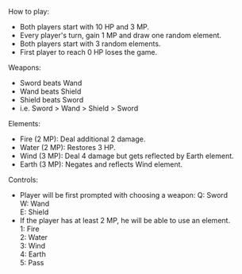 How to play:
 - Both players start with 10 HP and 3 MP.
 - Every player's turn, gain 1 MP and draw one random element.
 - Both players start with 3 random elements.
 - First player to reach 0 HP loses the game.

Weapons:
 - Sword beats Wand
 - Wand beats Shield
 - Shield beats Sword
 - i.e. Sword > Wand > Shield > Sword

Elements:
 - Fire (2 MP): Deal additional 2 damage.
 - Water (2 MP): Restores 3 HP.
 - Wind (3 MP): Deal 4 damage but gets reflected by Earth element.
 - Earth (3 MP): Negates and reflects Wind element.

Controls:
 - Player will be first prompted with choosing a weapon: 
   Q: Sword  
   W: Wand  
   E: Shield  
 - If the player has at least 2 MP, he will be able to use an element.  
   1: Fire  
   2: Water  
   3: Wind  
   4: Earth  
   5: Pass   
